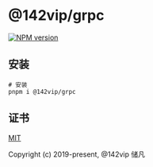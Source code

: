 # @142vip/grpc

[![NPM version](https://img.shields.io/npm/v/@142vip/grpc?labelColor=0b3d52&color=1da469&label=version)](https://www.npmjs.com/package/@142vip/grpc)

## 安装

```shell
# 安装
pnpm i @142vip/grpc
```

## 证书

[MIT](https://opensource.org/license/MIT)

Copyright (c) 2019-present, @142vip 储凡

